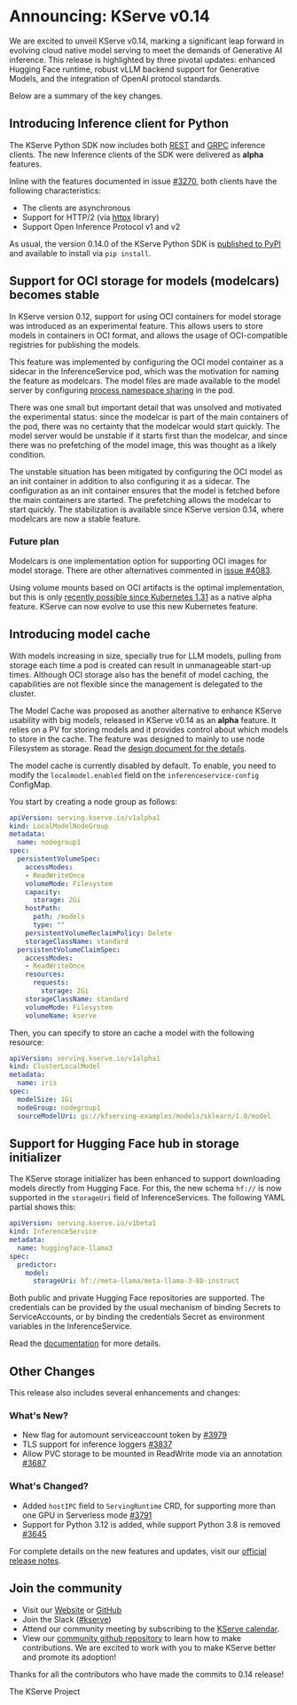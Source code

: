 # Announcing: KServe v0.14

We are excited to unveil KServe v0.14, marking a significant leap forward in evolving cloud native model serving to meet the demands of Generative AI inference. This release is highlighted by three pivotal updates: enhanced Hugging Face runtime, robust vLLM backend support for Generative Models, and the integration of OpenAI protocol standards.

Below are a summary of the key changes.

## Introducing Inference client for Python

The KServe Python SDK now includes both [REST](https://github.com/kserve/kserve/blob/v0.14.0/python/kserve/kserve/inference_client.py#L388) and [GRPC](https://github.com/kserve/kserve/blob/v0.14.0/python/kserve/kserve/inference_client.py#L61) inference clients. The new Inference clients of the SDK were delivered as **alpha** features.

Inline with the features documented in issue [#3270](https://github.com/kserve/kserve/issues/3270), both clients have the following characteristics:

* The clients are asynchronous
* Support for HTTP/2 (via [httpx](https://www.python-httpx.org/) library)
* Support Open Inference Protocol v1 and v2

As usual, the version 0.14.0 of the KServe Python SDK is [published to PyPI](https://pypi.org/project/kserve/0.14.0/) and available to install via `pip install`.

<!--
Related tickets:
* Initial implementation [#3270](https://github.com/kserve/kserve/issues/3270)
* FP16 support [#3643](https://github.com/kserve/kserve/issues/3643)
-->

## Support for OCI storage for models (modelcars) becomes stable

In KServe version 0.12, support for using OCI containers for model storage was introduced as an experimental feature. This allows users to store models in containers in OCI format, and allows the usage of OCI-compatible registries for publishing the models.

This feature was implemented by configuring the OCI model container as a sidecar in the InferenceService pod, which was the motivation for naming the feature as modelcars. The model files are made available to the model server by configuring [process namespace sharing](https://kubernetes.io/docs/tasks/configure-pod-container/share-process-namespace/) in the pod.

There was one small but important detail that was unsolved and motivated the experimental status: since the modelcar is part of the main containers of the pod, there was no certainty that the modelcar would start quickly. The model server would be unstable if it starts first than the modelcar, and since there was no prefetching of the model image, this was thought as a likely condition.

The unstable situation has been mitigated by configuring the OCI model as an init container in addition to also configuring it as a sidecar. The configuration as an init container ensures that the model is fetched before the main containers are started. The prefetching allows the modelcar to start quickly.
The stabilization is available since KServe version 0.14, where modelcars are now a stable feature.

### Future plan

Modelcars is one implementation option for supporting OCI images for model storage. There are other alternatives commented in [issue #4083](https://github.com/kserve/kserve/issues/4083).

Using volume mounts based on OCI artifacts is the optimal implementation, but this is only [recently possible since Kubernetes 1.31](https://kubernetes.io/blog/2024/08/16/kubernetes-1-31-image-volume-source/) as a native alpha feature. KServe can now evolve to use this new Kubernetes feature.

## Introducing model cache

With models increasing in size, specially true for LLM models, pulling from storage each time a pod is created can result in unmanageable start-up times. Although OCI storage also has the benefit of model caching, the capabilities are not flexible since the management is delegated to the cluster.

The Model Cache was proposed as another alternative to enhance KServe usability with big models, released in KServe v0.14 as an **alpha** feature. It relies on a PV for storing models and it provides control about which models to store in the cache. The feature was designed to mainly to use node Filesystem as storage. Read the [design document for the details](https://docs.google.com/document/d/1nao8Ws3tonO2zNAzdmXTYa0hECZNoP2SV_z9Zg0PzLA/edit).

The model cache is currently disabled by default. To enable, you need to modify the `localmodel.enabled` field on the `inferenceservice-config` ConfigMap.

You start by creating a node group as follows:

```yaml
apiVersion: serving.kserve.io/v1alpha1
kind: LocalModelNodeGroup 
metadata:
  name: nodegroup1
spec:
  persistentVolumeSpec:
    accessModes:
    - ReadWriteOnce
    volumeMode: Filesystem
    capacity:
      storage: 2Gi
    hostPath:
      path: /models
      type: ""
    persistentVolumeReclaimPolicy: Delete
    storageClassName: standard
  persistentVolumeClaimSpec:
    accessModes:
    - ReadWriteOnce
    resources:
      requests:
        storage: 2Gi
    storageClassName: standard
    volumeMode: Filesystem
    volumeName: kserve

```

Then, you can specify to store an cache a model with the following resource:

```yaml
apiVersion: serving.kserve.io/v1alpha1
kind: ClusterLocalModel
metadata:
  name: iris
spec:
  modelSize: 1Gi
  nodeGroup: nodegroup1
  sourceModelUri: gs://kfserving-examples/models/sklearn/1.0/model
```

<!--
Related tickets:
* Cluster local model controller: [#3860](https://github.com/kserve/kserve/pull/3860)
* Cluster Local Model CR [#3839](https://github.com/kserve/kserve/pull/3839)
* Add NodeDownloadPending status to ClusterLocalModel [#3955](https://github.com/kserve/kserve/pull/3955)
-->

## Support for Hugging Face hub in storage initializer

The KServe storage initializer has been enhanced to support downloading models directly from Hugging Face. For this, the new schema `hf://` is now supported in the `storageUri` field of InferenceServices. The following YAML partial shows this:

```yaml
apiVersion: serving.kserve.io/v1beta1
kind: InferenceService
metadata:
  name: huggingface-llama3
spec:
  predictor:
    model:
      storageUri: hf://meta-llama/meta-llama-3-8b-instruct
```

Both public and private Hugging Face repositories are supported. The credentials can be provided by the usual mechanism of binding Secrets to ServiceAccounts, or by binding the credentials Secret as environment variables in the InferenceService.

Read the [documentation](../../../modelserving/storage/huggingface/hf/) for more details.

<!--
Related tickets:
* Implement Huggingface model download in storage initializer [#3584](https://github.com/kserve/kserve/pull/3584)
-->

## Other Changes

This release also includes several enhancements and changes:

### What's New?
* New flag for automount serviceaccount token by [#3979](https://github.com/kserve/kserve/pull/3979)
* TLS support for inference loggers [#3837](https://github.com/kserve/kserve/issues/3837)
* Allow PVC storage to be mounted in ReadWrite mode via an annotation [#3687](https://github.com/kserve/kserve/issues/3687)

### What's Changed?
* Added `hostIPC` field to `ServingRuntime` CRD, for supporting more than one GPU in Serverless mode [#3791](https://github.com/kserve/kserve/issues/3791)
* Support for Python 3.12 is added, while support Python 3.8 is removed [#3645](https://github.com/kserve/kserve/pull/3645)

For complete details on the new features and updates, visit our [official release notes](https://github.com/kserve/kserve/releases/tag/v0.14.0).

## Join the community

- Visit our [Website](https://kserve.github.io/website/) or [GitHub](https://github.com/kserve)
- Join the Slack ([#kserve](https://github.com/kserve/community?tab=readme-ov-file#questions-and-issues))
- Attend our community meeting by subscribing to the [KServe calendar](https://zoom-lfx.platform.linuxfoundation.org/meetings/kserve?view=month).
- View our [community github repository](https://github.com/kserve/community) to learn how to make contributions. We are excited to work with you to make KServe better and promote its adoption!

Thanks for all the contributors who have made the commits to 0.14 release!

The KServe Project
